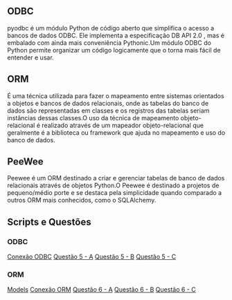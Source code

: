<h2>ODBC</h2>
pyodbc é um módulo Python de código aberto que simplifica o acesso a bancos de dados ODBC. Ele implementa a especificação DB API 2.0 , mas é embalado com ainda mais conveniência Pythonic.Um módulo ODBC do Python permite organizar um código logicamente que o torna mais fácil de entender e usar.

<h2>ORM</h2>
É uma técnica utilizada para fazer o mapeamento entre sistemas orientados a objetos e bancos de dados relacionais, onde as tabelas do banco de dados são representadas em classes e os registros das tabelas seriam instâncias dessas classes.O uso da técnica de mapeamento objeto-relacional é realizado através de um mapeador objeto-relacional que geralmente é a biblioteca ou framework que ajuda no mapeamento e uso do banco de dados.

<h2>PeeWee</h2>
Peewee é um ORM destinado a criar e gerenciar tabelas de banco de dados relacionais através de objetos Python.O Peewee é destinado a projetos de pequeno/médio porte e se destaca pela simplicidade quando comparado a outros ORM mais conhecidos, como o SQLAlchemy.

<h2>Scripts e Questões</h2>
<h3>ODBC</h3>
<a href="https://github.com/Souza-Lucas/bd-tarefa/blob/main/tarefas/t03/obdc/connect.py">Conexão ODBC</a>
<a href="https://github.com/Souza-Lucas/bd-tarefa/blob/main/tarefas/t03/obdc/insert.py">Questão 5 - A</a>
<a href="https://github.com/Souza-Lucas/bd-tarefa/blob/main/tarefas/t03/obdc/update.py">Questão 5 - B</a>
<a href="https://github.com/Souza-Lucas/bd-tarefa/blob/main/tarefas/t03/obdc/select.py">Questão 5 - C</a>

<h3>ORM</h3>
<a href="https://github.com/Souza-Lucas/bd-tarefa/blob/main/tarefas/t03/orm/models.py">Models</a>
<a href="https://github.com/Souza-Lucas/bd-tarefa/blob/main/tarefas/t03/orm/connect.py">Conexão ORM</a>
<a href="https://github.com/Souza-Lucas/bd-tarefa/blob/main/tarefas/t03/orm/insert.py">Questão 6 - A</a>
<a href="https://github.com/Souza-Lucas/bd-tarefa/blob/main/tarefas/t03/orm/update.py">Questão 6 - B</a>
<a href="https://github.com/Souza-Lucas/bd-tarefa/blob/main/tarefas/t03/orm/select.py">Questão 6 - C</a>

